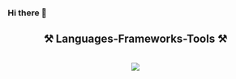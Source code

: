 ### Hi there 👋


<h2 align="center">⚒️ Languages-Frameworks-Tools ⚒️</h2>
<br/>
<div align="center">
    <img src="https://skillicons.dev/icons?i=svelte,html,css,vscode,github,git,angular,atom,ubuntu,htmx,jquery,linux,ps,raspberrypi,rollupjs,sqlite,vite,workers,nodejs,npm,javascript,regex,express,mongodb,mysql,dotnet,electron,netlify,postman,redis,sublime,svg,ubuntu" />
<br>
</div>
<!--
**wstaeblein/wstaeblein** is a ✨ _special_ ✨ repository because its `README.md` (this file) appears on your GitHub profile.

Here are some ideas to get you started:

- 🔭 I’m currently working on ...
- 🌱 I’m currently learning ...
- 👯 I’m looking to collaborate on ...
- 🤔 I’m looking for help with ...
- 💬 Ask me about ...
- 📫 How to reach me: ...
- 😄 Pronouns: ...
- ⚡ Fun fact: ...
-->
